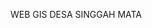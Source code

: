 WEB GIS DESA SINGGAH MATA

<!-- 
d:\GIS\Web Gis\WebGisSinggahMata\resource d:\GIS\Web Gis\WebGisSinggahMata\index.html d:\GIS\Web Gis\WebGisSinggahMata\README.md d:\GIS\Web Gis\WebGisSinggahMata\script.js d:\GIS\Web Gis\WebGisSinggahMata\style.css
 -->